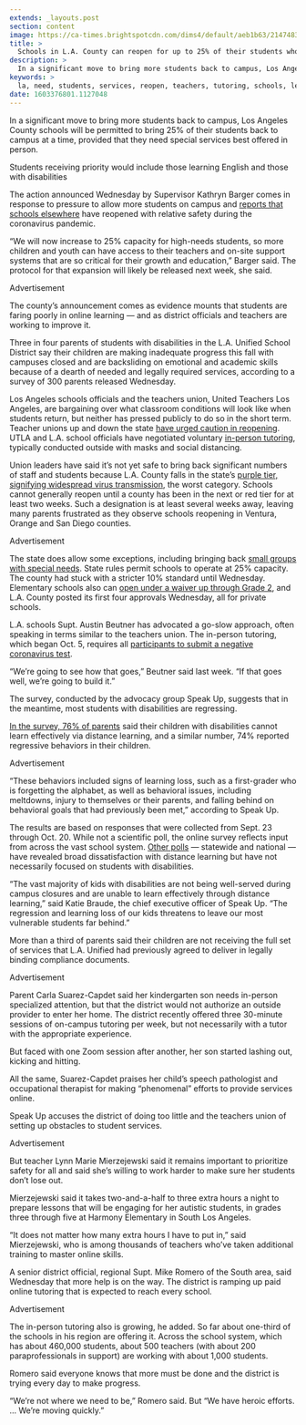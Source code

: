 ```yaml
--- 
extends: _layouts.post 
section: content 
image: https://ca-times.brightspotcdn.com/dims4/default/aeb1b63/2147483647/strip/true/crop/2400x1260+0+170/resize/1200x630!/quality/90/?url=https%3A%2F%2Fcalifornia-times-brightspot.s3.amazonaws.com%2F9e%2F7f%2F686ec4644beeb916fd849ede2657%2Fla-photos-1staff-502365-me-0304-coronavirus-update-001.IK.jpg 
title: > 
  Schools in L.A. County can reopen for up to 25% of their students who need special services 
description: > 
  In a significant move to bring more students back to campus, Los Angeles County schools will be permitted to bring 25% of their students back to campus at a time, provided that they need special services best offered in person.Union leaders have said it’s not yet safe to bring back significant numbers of staff and students because L.A. County falls in the state’s purple tier, signifying widespread virus transmission, the worst category.Schools cannot generally reopen until a county has been in the next or red tier for at least two weeks.Elementary schools also can open under a waiver up through Grade 2, and L.A. County posted its first four approvals Wednesday, all for private schools.L.A. schools Supt. 
keywords: > 
  la, need, students, services, reopen, teachers, tutoring, schools, learning, district, survey, 25, county, parents, special 
date: 1603376801.1127048 
--- 
```

<div><p>In a significant move to bring more students back to campus, Los Angeles County schools will be permitted to bring 25% of their students back to campus at a time, provided that they need special services best offered in person.</p><p>Students receiving priority would include those learning English and those with disabilities </p><p>The action announced Wednesday by Supervisor Kathryn Barger comes in response to pressure to allow more students on campus and <a class="link" href="https://www.cnbc.com/2020/10/14/working-in-child-care-does-not-elevate-risk-of-getting-covid-19-yale-study-finds.html" target="_blank">reports that schools elsewhere</a> have reopened with relative safety during the coronavirus pandemic.</p><p>&#8220;We will now increase to 25% capacity for high-needs students, so more children and youth can have access to their teachers and on-site support systems that are so critical for their growth and education,&#8221; Barger said. The protocol for that expansion will likely be released next week, she said.</p><p class="google-dfp-ad-caption">Advertisement</p>
    <p id="google-ad55559f30-4e50-410c-beee-919fac39266d" class="google-dfp-ad injected">
        <p class="google-dfp-ad-placeholder"></p>
    </p>
<p>The county&#8217;s announcement comes as evidence  mounts that students are faring poorly in online learning &#8212; and as district officials and teachers are working to improve it.</p><p>Three in four parents of students with disabilities in the L.A. Unified School District say their children are making inadequate progress this fall with campuses closed and are backsliding on emotional and academic skills because of a dearth of needed and legally required services, according to a survey of 300 parents released Wednesday.</p><p>Los Angeles schools officials and the teachers union, United Teachers Los Angeles, are bargaining over what classroom conditions will look like when students return, but neither has pressed publicly to do so in the short term. Teacher unions up and down the state <a class="link" href="https://www.latimes.com/california/story/2020-10-16/state-teacher-unions-push-back-against-calls-to-reopen-k-12-campuses-parents-divided" target="_blank">have urged caution in reopening</a>. UTLA and L.A. school officials have negotiated voluntary <a class="link" href="https://www.latimes.com/california/story/2020-10-13/covid-19-tutor-demand-cant-afford-one" target="_blank">in-person tutoring</a>, typically conducted outside with masks and social distancing.</p><p>Union leaders have said it&#8217;s not yet safe to bring back significant numbers of staff and students because L.A. County falls in the state&#8217;s <a class="link" href="https://www.latimes.com/california/story/2020-10-20/riverside-county-falls-backward-on-coronavirus-tier" target="_blank">purple tier, signifying widespread virus transmission</a>, the worst category. Schools cannot generally reopen until a county has been in the next  or red tier for at least two weeks. Such a designation is at least several weeks away, leaving many parents frustrated as they  observe schools reopening in Ventura, Orange and San Diego counties. </p><p class="google-dfp-ad-caption">Advertisement</p>
    <p id="google-ad52b062d2-5153-4138-abeb-dd9aa563ec37" class="google-dfp-ad injected">
        <p class="google-dfp-ad-placeholder"></p>
    </p>
<p></p><p id="nativo_1"></p><p>The state does allow some exceptions, including bringing back <a class="link" href="https://www.latimes.com/california/story/2020-09-02/l-a-county-schools-reopen-neediest-students" target="_blank">small groups with special needs</a>. State rules permit schools to operate at 25% capacity. The county had stuck with a stricter 10% standard until Wednesday. Elementary schools also can <a class="link" href="https://www.latimes.com/california/story/2020-09-29/california-elementary-schools-reopening-la-county-waiver" target="_blank">open under a waiver up through Grade 2</a>, and L.A. County posted its first four approvals Wednesday, all for private schools. </p><p>L.A. schools Supt. Austin Beutner has advocated a go-slow approach, often speaking in terms similar to the teachers union. The in-person tutoring, which began Oct. 5, requires all <a class="link" href="https://www.latimes.com/california/story/2020-09-14/l-a-school-parents-coronavirus-covid-19-testing" target="_blank">participants to submit a negative coronavirus test</a>.</p><p>&#8220;We&#8217;re going to see how that goes,&#8221; Beutner said last week. &#8220;If that goes well, we&#8217;re going to build it.&#8221;</p> <p>The survey, conducted by the advocacy group Speak Up, suggests that in the meantime, most students with disabilities are regressing.</p><p><a class="link" href="http://speakupparents.org/sped-survey-fall-2020-results" target="_blank">In the survey, 76% of parents</a> said their children with disabilities cannot learn effectively via distance learning, and a similar number, 74% reported regressive behaviors in their children.</p><p class="google-dfp-ad-caption">Advertisement</p>
    <p id="google-adc4803741-59fe-427f-9fdc-fabdcb4baf5c" class="google-dfp-ad injected">
        <p class="google-dfp-ad-placeholder"></p>
    </p>
<p>&#8220;These behaviors included signs of learning loss, such as a first-grader who is forgetting the alphabet, as well as behavioral issues, including meltdowns, injury to themselves or their parents, and falling behind on behavioral goals that had previously been met,&#8221; according to Speak Up.</p><p>The results are based on responses that were collected from Sept. 23 through Oct. 20. While not a scientific poll, the online survey reflects input from across the vast school system. <a class="link" href="https://west.edtrust.org/california-parent-poll-october-2020/" target="_blank">Other polls</a> &#8212; statewide and national &#8212; have revealed broad dissatisfaction with distance learning but have not necessarily focused on students with disabilities.</p><p>&#8220;The vast majority of kids with disabilities are not being well-served during campus closures and are unable to learn effectively through distance learning,&#8221; said Katie Braude, the chief executive officer of Speak Up. &#8220;The regression and learning loss of our kids threatens to leave our most vulnerable students far behind.&#8221;</p><p>More than a third of parents said their children are not receiving the full set of services that L.A. Unified had previously agreed to deliver in legally binding compliance documents.</p><p class="google-dfp-ad-caption">Advertisement</p>
    <p id="google-adfff46e2f-c69a-4081-839b-8d2e73bbbae9" class="google-dfp-ad injected">
        <p class="google-dfp-ad-placeholder"></p>
    </p>
<p>Parent Carla Suarez-Capdet said her kindergarten son needs in-person specialized attention, but that the district would not authorize an outside provider to enter her home. The district recently offered three 30-minute sessions of on-campus tutoring per week, but not necessarily with a tutor with the appropriate experience. </p><p>But faced with one Zoom session after another, her son started lashing out, kicking and hitting.</p><p>All the same, Suarez-Capdet praises her child&#8217;s speech pathologist and occupational therapist for making &#8220;phenomenal&#8221; efforts to provide services online.</p><p>Speak Up accuses the district of doing too little and the teachers union of setting up obstacles to student services.</p><p class="google-dfp-ad-caption">Advertisement</p>
    <p id="google-ad3704e270-df65-4328-8f70-633a2e699db2" class="google-dfp-ad injected">
        <p class="google-dfp-ad-placeholder"></p>
    </p>
<p>But teacher Lynn Marie Mierzejewski said it remains important to prioritize safety for all and said she&#8217;s willing to work harder to make sure her students don&#8217;t lose out. </p><p>Mierzejewski said it takes two-and-a-half to three extra hours a night to prepare lessons that will be engaging for her autistic students, in grades three through five at Harmony Elementary in South Los Angeles.</p><p>&#8220;It does not matter how many extra hours I have to put in,&#8221; said Mierzejewski, who is among thousands of teachers who&#8217;ve taken additional training to master online skills.</p><p>A senior district official, regional Supt. Mike Romero of the South area, said Wednesday that more help is on the way. The district is ramping up paid online tutoring that is expected to reach every school. </p><p class="google-dfp-ad-caption">Advertisement</p>
    <p id="google-ad826fd608-2f58-49df-8612-5ffa088bb551" class="google-dfp-ad injected">
        <p class="google-dfp-ad-placeholder"></p>
    </p>
<p>The in-person tutoring also is growing, he added. So far about one-third of the schools in his region are offering it. Across the school system, which has about 460,000 students, about 500 teachers (with about 200 paraprofessionals in support) are working with about 1,000 students.</p> <p>Romero said everyone knows that more  must be done and the district is trying every day to make progress. </p><p>&#8220;We&#8217;re not where we need to be,&#8221; Romero said. But &#8220;We have heroic efforts. ... We&#8217;re moving quickly.&#8221;</p></div>